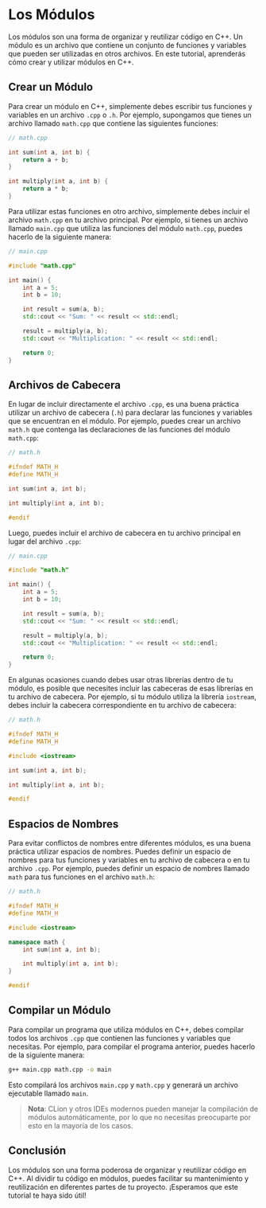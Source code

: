 # Los Módulos

Los módulos son una forma de organizar y reutilizar código en C++. Un módulo es un archivo que contiene un conjunto de
funciones y variables que pueden ser utilizadas en otros archivos. En este tutorial, aprenderás cómo crear y
utilizar módulos en C++.

## Crear un Módulo

Para crear un módulo en C++, simplemente debes escribir tus funciones y variables en un archivo `.cpp` o `.h`. Por
ejemplo, supongamos que tienes un archivo llamado `math.cpp` que contiene las siguientes funciones:

```c++
// math.cpp

int sum(int a, int b) {
    return a + b;
}

int multiply(int a, int b) {
    return a * b;
}
```

Para utilizar estas funciones en otro archivo, simplemente debes incluir el archivo `math.cpp` en tu archivo principal.
Por ejemplo, si tienes un archivo llamado `main.cpp` que utiliza las funciones del módulo `math.cpp`, puedes hacerlo de
la siguiente manera:

```c++
// main.cpp

#include "math.cpp"

int main() {
    int a = 5;
    int b = 10;

    int result = sum(a, b);
    std::cout << "Sum: " << result << std::endl;

    result = multiply(a, b);
    std::cout << "Multiplication: " << result << std::endl;

    return 0;
}
```

## Archivos de Cabecera

En lugar de incluir directamente el archivo `.cpp`, es una buena práctica utilizar un archivo de cabecera (`.h`) para
declarar las funciones y variables que se encuentran en el módulo. Por ejemplo, puedes crear un archivo `math.h` que
contenga las declaraciones de las funciones del módulo `math.cpp`:

```c++
// math.h

#ifndef MATH_H
#define MATH_H

int sum(int a, int b);

int multiply(int a, int b);

#endif
```

Luego, puedes incluir el archivo de cabecera en tu archivo principal en lugar del archivo `.cpp`:

```c++
// main.cpp

#include "math.h"

int main() {
    int a = 5;
    int b = 10;

    int result = sum(a, b);
    std::cout << "Sum: " << result << std::endl;

    result = multiply(a, b);
    std::cout << "Multiplication: " << result << std::endl;

    return 0;
}
```

En algunas ocasiones cuando debes usar otras librerías dentro de tu módulo, es posible que necesites incluir las
cabeceras de esas librerías en tu archivo de cabecera. Por ejemplo, si tu módulo utiliza la librería `iostream`, debes
incluir la cabecera correspondiente en tu archivo de cabecera:

```c++
// math.h

#ifndef MATH_H
#define MATH_H

#include <iostream>

int sum(int a, int b);

int multiply(int a, int b);

#endif
```

## Espacios de Nombres

Para evitar conflictos de nombres entre diferentes módulos, es una buena práctica utilizar espacios de nombres. Puedes
definir un espacio de nombres para tus funciones y variables en tu archivo de cabecera o en tu archivo `.cpp`. Por
ejemplo, puedes definir un espacio de nombres llamado `math` para tus funciones en el archivo `math.h`:

```c++
// math.h

#ifndef MATH_H
#define MATH_H

#include <iostream>

namespace math {
    int sum(int a, int b);

    int multiply(int a, int b);
}

#endif
```

## Compilar un Módulo

Para compilar un programa que utiliza módulos en C++, debes compilar todos los archivos `.cpp` que contienen las
funciones y variables que necesitas. Por ejemplo, para compilar el programa anterior, puedes hacerlo de la siguiente
manera:

```bash
g++ main.cpp math.cpp -o main
```

Esto compilará los archivos `main.cpp` y `math.cpp` y generará un archivo ejecutable llamado `main`.

> **Nota**: CLion y otros IDEs modernos pueden manejar la compilación de módulos automáticamente, por lo que no
> necesitas preocuparte por esto en la mayoría de los casos.

## Conclusión

Los módulos son una forma poderosa de organizar y reutilizar código en C++. Al dividir tu código en módulos, puedes
facilitar su mantenimiento y reutilización en diferentes partes de tu proyecto. ¡Esperamos que este tutorial te haya
sido útil!